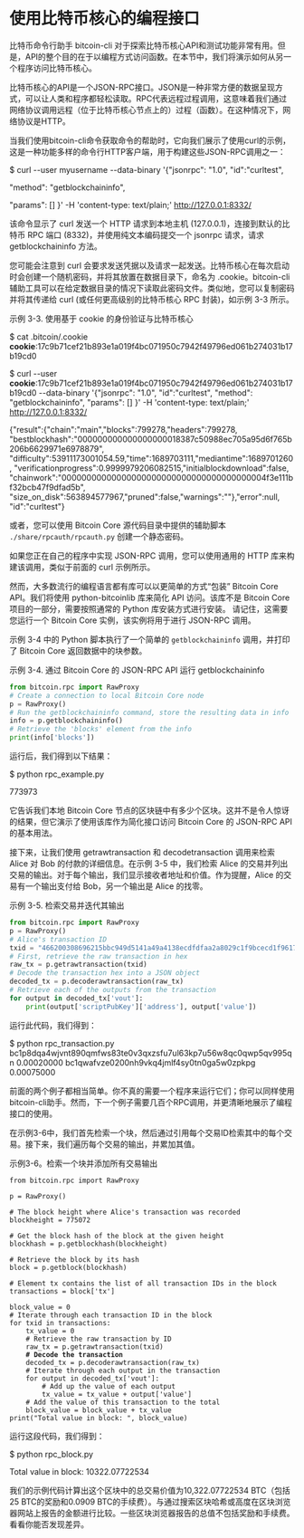 # 使用比特币核心的编程接口

比特币命令行助手 bitcoin-cli 对于探索比特币核心API和测试功能非常有用。但是，API的整个目的在于以编程方式访问函数。在本节中，我们将演示如何从另一个程序访问比特币核心。

 比特币核心的API是一个JSON-RPC接口。JSON是一种非常方便的数据呈现方式，可以让人类和程序都轻松读取。RPC代表远程过程调用，这意味着我们通过网络协议调用远程（位于比特币核心节点上的）过程（函数）。在这种情况下，网络协议是HTTP。

 当我们使用bitcoin-cli命令获取命令的帮助时，它向我们展示了使用curl的示例，这是一种功能多样的命令行HTTP客户端，用于构建这些JSON-RPC调用之一：

 $ curl --user myusername --data-binary '{"jsonrpc": "1.0", "id":"curltest",&#x20;

"method": "getblockchaininfo",

&#x20;"params": \[] }' -H 'content-type: text/plain;' http://127.0.0.1:8332/

该命令显示了 curl 发送一个 HTTP 请求到本地主机 (127.0.0.1)，连接到默认的比特币 RPC 端口 (8332)，并使用纯文本编码提交一个 jsonrpc 请求，请求 getblockchaininfo 方法。

您可能会注意到 curl 会要求发送凭据以及请求一起发送。比特币核心在每次启动时会创建一个随机密码，并将其放置在数据目录下，命名为 .cookie。bitcoin-cli 辅助工具可以在给定数据目录的情况下读取此密码文件。类似地，您可以复制密码并将其传递给 curl (或任何更高级别的比特币核心 RPC 封装)，如示例 3-3 所示。

示例 3-3. 使用基于 cookie 的身份验证与比特币核心

$ cat .bitcoin/.cookie **cookie**:17c9b71cef21b893e1a019f4bc071950c7942f49796ed061b274031b17b19cd0

$ curl --user **cookie**:17c9b71cef21b893e1a019f4bc071950c7942f49796ed061b274031b17b19cd0 --data-binary '{"jsonrpc": "1.0", "id":"curltest", "method": "getblockchaininfo", "params": \[] }' -H 'content-type: text/plain;' http://127.0.0.1:8332/

{"result":{"chain":"main","blocks":799278,"headers":799278, "bestblockhash":"000000000000000000018387c50988ec705a95d6f765b206b6629971e6978879", "difficulty":53911173001054.59,"time":1689703111,"mediantime":1689701260, "verificationprogress":0.9999979206082515,"initialblockdownload":false, "chainwork":"00000000000000000000000000000000000000004f3e111bf32bcb47f9dfad5b", "size\_on\_disk":563894577967,"pruned":false,"warnings":""},"error":null, "id":"curltest"}

或者，您可以使用 Bitcoin Core 源代码目录中提供的辅助脚本 `./share/rpcauth/rpcauth.py` 创建一个静态密码。

如果您正在自己的程序中实现 JSON-RPC 调用，您可以使用通用的 HTTP 库来构建该调用，类似于前面的 curl 示例所示。

然而，大多数流行的编程语言都有库可以以更简单的方式“包装” Bitcoin Core API。我们将使用 python-bitcoinlib 库来简化 API 访问。该库不是 Bitcoin Core 项目的一部分，需要按照通常的 Python 库安装方式进行安装。 请记住，这需要您运行一个 Bitcoin Core 实例，该实例将用于进行 JSON-RPC 调用。

示例 3-4 中的 Python 脚本执行了一个简单的 `getblockchaininfo` 调用，并打印了 Bitcoin Core 返回数据中的块参数。

示例 3-4. 通过 Bitcoin Core 的 JSON-RPC API 运行 getblockchaininfo

```python
from bitcoin.rpc import RawProxy
# Create a connection to local Bitcoin Core node
p = RawProxy()
# Run the getblockchaininfo command, store the resulting data in info
info = p.getblockchaininfo()
# Retrieve the 'blocks' element from the info
print(info['blocks'])
```

运行后，我们得到以下结果：

$ python rpc\_example.py&#x20;

773973

它告诉我们本地 Bitcoin Core 节点的区块链中有多少个区块。这并不是令人惊讶的结果，但它演示了使用该库作为简化接口访问 Bitcoin Core 的 JSON-RPC API 的基本用法。

接下来，让我们使用 getrawtransaction 和 decodetransaction 调用来检索 Alice 对 Bob 的付款的详细信息。在示例 3-5 中，我们检索 Alice 的交易并列出交易的输出。对于每个输出，我们显示接收者地址和价值。作为提醒，Alice 的交易有一个输出支付给 Bob，另一个输出是 Alice 的找零。

示例 3-5. 检索交易并迭代其输出

```python
from bitcoin.rpc import RawProxy
p = RawProxy()
# Alice's transaction ID
txid = "466200308696215bbc949d5141a49a4138ecdfdfaa2a8029c1f9bcecd1f96177"
# First, retrieve the raw transaction in hex
raw_tx = p.getrawtransaction(txid)
# Decode the transaction hex into a JSON object
decoded_tx = p.decoderawtransaction(raw_tx)
# Retrieve each of the outputs from the transaction
for output in decoded_tx['vout']:
    print(output['scriptPubKey']['address'], output['value'])
```

运行此代码，我们得到：

$ python rpc\_transaction.py bc1p8dqa4wjvnt890qmfws83te0v3qxzsfu7ul63kp7u56w8qc0qwp5qv995qn 0.00020000 bc1qwafvze0200nh9vkq4jmlf4sy0tn0ga5w0zpkpg 0.00075000

前面的两个例子都相当简单。你不真的需要一个程序来运行它们；你可以同样使用bitcoin-cli助手。然而，下一个例子需要几百个RPC调用，并更清晰地展示了编程接口的使用。&#x20;

在示例3-6中，我们首先检索一个块，然后通过引用每个交易ID检索其中的每个交易。接下来，我们遍历每个交易的输出，并累加其值。&#x20;

示例3-6。检索一个块并添加所有交易输出

<pre class="language-python"><code class="lang-python">from bitcoin.rpc import RawProxy

p = RawProxy()

# The block height where Alice's transaction was recorded
blockheight = 775072

# Get the block hash of the block at the given height
blockhash = p.getblockhash(blockheight)

# Retrieve the block by its hash
block = p.getblock(blockhash)

# Element tx contains the list of all transaction IDs in the block
transactions = block['tx']

block_value = 0
# Iterate through each transaction ID in the block
for txid in transactions:
    tx_value = 0
    # Retrieve the raw transaction by ID
    raw_tx = p.getrawtransaction(txid)
<strong>    # Decode the transaction
</strong>    decoded_tx = p.decoderawtransaction(raw_tx)
    # Iterate through each output in the transaction
    for output in decoded_tx['vout']:
        # Add up the value of each output
        tx_value = tx_value + output['value']
    # Add the value of this transaction to the total
    block_value = block_value + tx_value
print("Total value in block: ", block_value)
</code></pre>

运行这段代码，我们得到：

 $ python rpc\_block.py&#x20;

Total value in block: 10322.07722534

我们的示例代码计算出这个区块中的总交易价值为10,322.07722534 BTC（包括25 BTC的奖励和0.0909 BTC的手续费）。与通过搜索区块哈希或高度在区块浏览器网站上报告的金额进行比较。一些区块浏览器报告的总值不包括奖励和手续费。看看你能否发现差异。

 